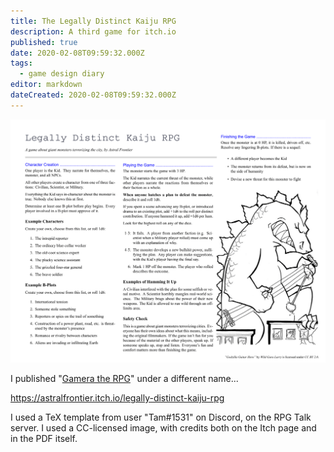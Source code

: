 ```yaml
---
title: The Legally Distinct Kaiju RPG
description: A third game for itch.io
published: true
date: 2020-02-08T09:59:32.000Z
tags:
  - game design diary
editor: markdown
dateCreated: 2020-02-08T09:59:32.000Z
---
```


![Featured Image](the-legally-distinct-kaiju-rpg.jpg)

I published "[Gamera the RPG](/the-gamera-rpg/)" under a different name...

https://astralfrontier.itch.io/legally-distinct-kaiju-rpg

I used a TeX template from user "Tam#1531" on Discord, on the RPG Talk server. I used a CC-licensed image, with credits both on the Itch page and in the PDF itself.


    